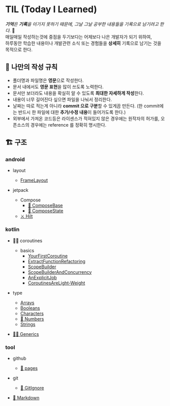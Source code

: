 # TIL (Today I Learned)

***기억**은 **기록**을 이기지 못하기 때문에, 그날 그날 공부한 내용들을 기록으로 남기려고 한다.* 💪  
매일매일 작성하는것에 중점을 두기보다는 어제보다 나은 개발자가 되기 위하여,  
하루동안 학습한 내용이나 개발관련 소식 또는 경험들을 **상세히** 기록으로 남기는 것을 목적으로 한다.  

## 📏 나만의 작성 규칙

- 폴더명과 파일명은 **영문**으로 작성한다.
- 문서 내에서도 **영문 표현**을 많이 쓰도록 노력한다.
- 문서만 보더라도 내용을 확실히 알 수 있도록 **최대한 자세하게 작성**한다.
- 내용이 너무 길어진다 싶으면 파일을 나눠서 정리한다.
- 날짜는 따로 적는게 아니라 **commit 으로 구분**할 수 있게끔 만든다. (한 commit에는 반드시 한 파일에 대한 **추가/수정 내용**이 들어가도록 한다.)
- 외부에서 가져온 코드등은 라이센스가 적혀있지 않은 경우에는 원작자의 허가를, 오픈소스의 경우에는 reference 를 정확히 명시한다.

## 🏗 구조

### android

- layout
  - [FrameLayout](/android/layout/FrameLayout.md)

- jetpack
  - Compose
    - [🕋 ComposeBase](/android/jetpack/compose/ComposeBase.md)
    - [🕋 ComposeState](/android/jetpack/compose/ComposeState.md)
  - [⚔️ Hilt](/android/jetpack/Hilt.md)

### kotlin

- 🏃‍♂️ coroutines
  - basics
    - [YourFirstCoroutine](/kotlin/coroutines/basics/00_YourFirstCoroutine.md)
    - [ExtractFunctionRefactoring](/kotlin/coroutines/basics/01_ExtractFunctionRefactoring.md)
    - [ScopeBuilder](/kotlin/coroutines/basics/02_ScopeBuilder.md)
    - [ScopeBuilderAndConcurrency](/kotlin/coroutines/basics/03_ScopeBuilderAndConcurrency.md)
    - [AnExplicitJob](/kotlin/coroutines/basics/04_AnExplicitJob.md)
    - [CoroutinesAreLight-Weight](/kotlin/coroutines/basics/05_CoroutinesAreLight-Weight.md)

- type
  - [Arrays](/kotlin/type/Arrays.md)
  - [Booleans](/kotlin/type/Booleans.md)
  - [Characters](/kotlin/type/Characters.md)
  - [🔢 Numbers](/kotlin/type/Numbers.md)
  - [Strings](/kotlin/type/Strings.md)

- [👨‍👦 Generics](/kotlin/Generics.md)

### tool

- github
  - [📝 pages](/tool/github/Pages.md)

- git
  - [🚫 GitIgnore](/tool/git/GitIgnore.md)

- [📝 Markdown](/tool/Markdown.md)
